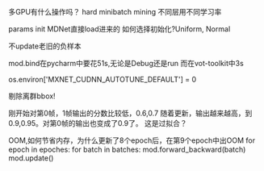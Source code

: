 多GPU有什么操作吗？
hard minibatch mining
不同层用不同学习率

params init
MDNet直接load进来的
如何选择初始化?Uniform, Normal

不update老旧的负样本

mod.bind在pycharm中要花51s,无论是Debug还是run
而在vot-toolkit中3s


os.environ['MXNET_CUDNN_AUTOTUNE_DEFAULT'] = 0

剔除离群bbox!
    
刚开始对第0帧，1帧输出的分数比较低，0.6,0.7
随着更新，输出越来越高，到0.9,0.95。对第0帧的输出也变成了0.9了。
这是过拟合？

OOM,如何节省内存，为什么更新了8个epoch后，在第9个epoch中出OOM
for epoch in epoches:
    for batch in batches:
        mod.forward_backward(batch)
        mod.update()